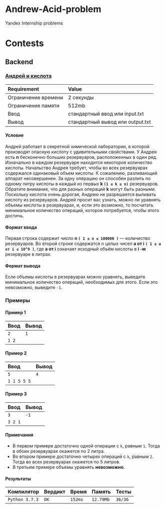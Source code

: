 # Andrew-Acid-problem
Yandex Internship problems
# Contests
## Backend
### [Андрей и кислота](https://contest.yandex.ru/contest/28412/problems/?nc=SVnRhRNI)
| **Requirement** | **Value**  |
| :------- | :--------- |
| Ограничение времени | 2 секунды |
| Ограничение памяти | 512mb |
| Ввод | стандартный ввод или input.txt |
| Вывод | стандартный вывод или output.txt
#### Условие
Андрей работает в секретной химической лаборатории, в которой производят опасную кислоту с удивительными свойствами.
У Андрея есть **n** бесконечно больших резервуаров, расположенных в один ряд.
Изначально в каждом резервуаре находится некоторое количество кислоты.
Начальство Андрея требует, чтобы во всех резервуарах содержался одинаковый объем кислоты.
К сожалению, разливающий аппарат несовершенен.
За одну операцию он способен разлить по одному литру кислоты в каждый из первых **k `(1 ≤ k ≤ n)`** резервуаров.
Обратите внимание, что для разных операций **k** могут быть разными.
Поскольку кислота очень дорогая, Андрею не разрешается выливать кислоту из резервуаров.
Андрей просит вас узнать, можно ли уравнять объемы кислоты в резервуарах, и, если это возможно, то посчитать минимальное количество операций, которое потребуется, чтобы этого достичь.
#### Формат ввода
Первая строка содержит число **n `( 1 ≤ n ≤ 100000 )`** — количество резервуаров.
Во второй строке содержатся n целых чисел **a от i `( 1 ≤ a от i ≤ 10^9 )`**,
где **a от i** означает исходный объём кислоты в **i -м** резервуаре в литрах.
#### Формат вывода
Если объемы кислоты в резервуарах можно уравнять, выведите минимальное количество операций, необходимых для этого.
Если это невозможно, выведите `-1`.
### Примеры

#### Пример 1
| **Ввод** | **Вывод**  |
| :------- | :--------- |
| `2` | `1` |
| `1 2` | |
#### Пример 2
| **Ввод** | **Вывод**  |
| :------- | :--------- |
| `5` | `4` |
| `1 1 5 5 5` | |
#### Пример 3
| **Ввод** | **Вывод**  |
| :------- | :--------- |
| `3` | `-1` |
| `3 2 1` | |
#### Примечания
* В первом примере достаточно одной операции с `k`, равным `1`. Тогда в обоих резервуарах окажется по 2 литра.
* Во втором примере достаточно четырех операций с `k`, равным `2`. Тогда во всех резервуарах окажется по 5 литров.
* В третьем примере объемы уравнять **невозможно**.
#### Результаты
| **Компилятор** | **Вердикт** | **Время** | **Память** | **Тесты** |
| :------- | :--------- | :--------- | :--------- | :--------- | 
| `Python 3.7.3` | `OK` | `152ms` | `12.79Mb` | `36/36` |

[Y&Y]: https://yandex.ru/yaintern/
